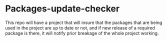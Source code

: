# Packages-update-checker
This repo will have a project that will insure that the packages that are being used in the project are up to date or not, and if new release of a required package is there, it will notify prior breakage of the whole project working.
